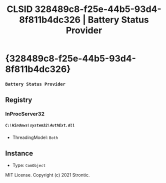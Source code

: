 ﻿---
title: "CLSID 328489c8-f25e-44b5-93d4-8f811b4dc326 | Battery Status Provider"
excerpt: What is COM-Object CLSID 328489c8-f25e-44b5-93d4-8f811b4dc326?
---

# {328489c8-f25e-44b5-93d4-8f811b4dc326}

### `Battery Status Provider`

## Registry


### InProcServer32

##### `C:\Windows\system32\AuthExt.dll`
* ThreadingModel: `Both`

## Instance

* Type: `ComObject`

MIT License. Copyright (c) 2021 Strontic.


